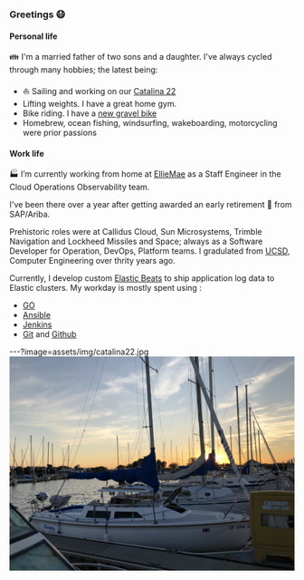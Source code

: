 ### Greetings :mask:

#### Personal life
:family: I'm a married father of two sons and a daughter.
I've always cycled through many hobbies; the latest being:
- :sailboat: Sailing and working on our [Catalina 22](http://sailingmagazine.net/article-1720-catalina-22.html)
- Lifting weights. I have a great home gym.
- Bike riding. I have a [new gravel bike](https://nsbikeusa.com/products/rag-2)
- Homebrew, ocean fishing, windsurfing, wakeboarding, motorcycling were prior passions

#### Work life
:factory: I’m currently working from home at [EllieMae](https://www.elliemae.com) as a Staff Engineer in the Cloud Operations Observability team.

  I've been there over a year after getting awarded an early retirement :bank: from SAP/Ariba.
  
  Prehistoric roles were at Callidus Cloud, Sun Microsystems, Trimble Navigation and Lockheed Missiles and Space; always as a Software Developer for Operation, DevOps, Platform teams. I gradulated from [UCSD](https://ucsd.edu), Computer Engineering over thrity years ago.
  
  Currently, I develop custom [Elastic Beats](https://www.elastic.co/beats) to ship application log data to Elastic clusters. My workday is mostly spent using :
- [GO](https://golang.org)
- [Ansible](https://github.com/ansible/ansible)
- [Jenkins](https://www.jenkins.io)
- [Git](https://git-scm.com) and [Github](https://github.com)

---?image=assets/img/catalina22.jpg
![Chappy](assets/img/catalina22.jpg "Chappy")



<!--
**richard-mauri/richard-mauri** is a ✨ _special_ ✨ repository because its `README.md` (this file) appears on your GitHub profile.

Here are some ideas to get you started:

- 🔭 I’m currently working on ...
- 🌱 I’m currently learning ...
- 👯 I’m looking to collaborate on ...
- 🤔 I’m looking for help with ...
- 💬 Ask me about ...
- 📫 How to reach me: ...
- 😄 Pronouns: ...
- ⚡ Fun fact: ...
-->

